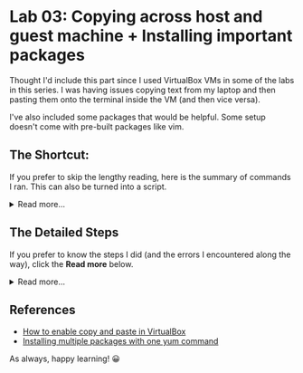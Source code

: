 
# Lab 03: Copying across host and guest machine + Installing important packages

Thought I'd include this part since I used VirtualBox VMs in some of the labs in this series. I was having issues copying text from my laptop and then pasting them onto the terminal inside the VM (and then vice versa).

I've also included some packages that would be helpful. Some setup doesn't come with pre-built packages like vim.

## The Shortcut:

If you prefer to skip the lengthy reading, here is the summary of commands I ran. This can also be turned into a script. 

<details><summary> Read more... </summary>
<br>

Summary of commands:

```bash
sudo dnf upgrade
sudo rm -r /var/cache/dnf
sudo dnf install -y vim bash-completion firewalld mlocate
sudo dnf install -y gcc make perl kernel-headers kernel-devel elfutils-libelf-devel.x86_64
sudo dnf update -y
sudo reboot
```

What does these commands do?

- Install vim, firewalld, if they don't come pre-installed yet
- Install requirements for VBOX additions, which allows copying of text across host machine and the VMs.
- Updates all presently installed packages

Note that after you reboot, you need to click **Devices** tab on the Virtualbox VM and enable "bidirectional" on the following options

- Drag and Drop
- Shared Clipboard

<p align=center>
<img width=500 src="../Images/vbox-bidir.png">
</p>

<p align=center>
<img width=500 src="../Images/vbox-bidir-2.png">
</p>

</details>

## The Detailed Steps

If you prefer to know the steps I did (and the errors I encountered along the way), click the **Read more** below.

<details><summary> Read more... </summary>

### Enable bidirectonal on the VM menu

On the **Devices** tab, I set both **Shared Clipboard** and **Drag and Drop** to **bidirectional**. Then rebooted it.

<p align=center>
<img width=500 src="../Images/vbox-bidir.png">
</p>

<p align=center>
<img width=500 src="../Images/vbox-bidir-2.png">
</p>

Normally, this would allow the copying and pasting of text across the host and guest machine. But since this didn't worked, I had to install the Guest Additions.

### Install Guest Additions

On the **Devices** tab, click **Insert Guest Additions CD Images..**.

<p align=center>
<img width=500 src="../Images/vbox1.png">
</p>
<p align=center>
<img width=500 src="../Images/vbox2.png">
</p>
<p align=center>
<img width=500 src="../Images/vbox3.png">
</p>

However, I keep getting this error:
<p align=center>
<img width=500 src="../Images/vbox4.png">
</p>

So I tried running the command, and then inserting the guest additions image again.
<p align=center>
<img width=500 src="../Images/vbox5.png">
</p>
<p align=center>
<img width=500 src="../Images/vbox1.png">
</p>

Then I got a new error message. I went to the **Optical Drives** to force unmount the disk and tried to insert the guest additions image again. This required the authentication again.
<p align=center>
<img width=500 src="../Images/vbox6.png">
</p>
<p align=center>
<img width=500 src="../Images/vbox7.png">
</p>
<p align=center>
<img width=500 src="../Images/vbox8.png">
</p>
<p align=center>
<img width=500 src="../Images/vbox1.png">
</p>

I still got the same error.

<p align=center>
<img width=500 src="../Images/vbox9.png">
</p>


### Error 1/3: Kernel Headers Not Found For Target Kernel Error [RESOLVED]

Google time. Went online and found [this](https://www.dev2qa.com/how-to-resolve-virtualbox-guest-additions-kernel-headers-not-found-for-target-kernel-error/).

```bash
ls /usr/src/kernels/
sudo yum install -y "kernel-devel-uname-r == $(uname -r)"
```

<p align=center>
<img width=500 src="../Images/sv-error-1.png">
</p>

This need to be resolved first. Followed suggestions from [RH discussion](https://access.redhat.com/discussions/4656371), but this didn't helped.
Then I tried to compare the two repo file. Turns out I was using "zero" for "Base0S" instead of "BaseOS". Corrected this and run the new commands using dnf instead of yum.

```bash
sudo dnf clean all
sudo rm -r /var/cache/dnf
sudo dnf upgrade
```

<p align=center>
<img width=500 src="../Images/sv-error-2.png">
</p>

Went back to the original issue and re-run the install again.

```bash
sudo dnf install -y "kernel-devel-uname-r == $(uname -r)"
```

<p align=center>
<img width=500 src="../Images/sv-kernelerror-1.png">
</p>

Then retried adding guest additions again using the same steps:

<p align=center>
<img width=500 src="../Images/vbox1.png">
</p>

This time it showed a different error.

<p align=center>
<img width=500 src="../Images/vboxadd-2.png">
</p>
-

### Error 2/3: Please install the gcc make perl packages from your distribution [RESOLVED] 

Following another link: [Guest additionals: Kernel headers not found for target kernel](https://superuser.com/questions/1532590/guest-additionals-kernel-headers-not-found-for-target-kernel)

```bash
sudo dnf install -y gcc make perl kernel-headers kernel-devel
```

<p align=center>
<img width=500 src="../Images/vboxadd-gcc.png">
</p>
<p align=center>
<img width=500 src="../Images/vboxadd-gcc-make.png">
</p>
<p align=center>
<img width=500 src="../Images/vboxadd-gcc-make-2.png">
</p>

Rebooted afterwards, then tried installing Guest Additions again.

<p align=center>
<img width=500 src="../Images/vbox1.png">
</p>


Got a new error:

<p align=center>
<img width=500 src="../Images/vboxadd-new-1.png">
</p>


### Error 3/3: Look at /var/log/vboxadd-setup.log to find out what went wrong [RESOLVED]

A quick Google search showed this: [elfutils-libelf-devel.x86_64 package on CentOS 8 / RHEL 8](https://linux-packages.com/centos-8/package/elfutils-libelf-develx86-64)

Followed it and then rebooted afterwards.

```bash
sudo dnf install -y elfutils-libelf-devel.x86_64
```

Tried installing the guest Additions again.


### Success!

After installing the **gcc, make**, **elfutils**, and doing the rest of the other previous steps, and restarting for the last time, I was able to finally copy and paste across my laptop and VMs in VIrtuaBox.

</details>


## References

- [How to enable copy and paste in VirtualBox](https://www.techrepublic.com/article/how-to-enable-copy-and-paste-in-virtualbox/)
- [Installing multiple packages with one yum command](https://unix.stackexchange.com/questions/7638/installing-multiple-packages-with-one-yum-command)


As always, happy learning! 😀
